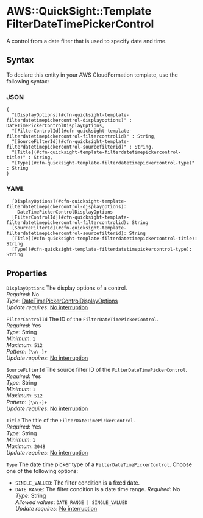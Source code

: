 # AWS::QuickSight::Template FilterDateTimePickerControl<a name="aws-properties-quicksight-template-filterdatetimepickercontrol"></a>

A control from a date filter that is used to specify date and time\.

## Syntax<a name="aws-properties-quicksight-template-filterdatetimepickercontrol-syntax"></a>

To declare this entity in your AWS CloudFormation template, use the following syntax:

### JSON<a name="aws-properties-quicksight-template-filterdatetimepickercontrol-syntax.json"></a>

```
{
  "[DisplayOptions](#cfn-quicksight-template-filterdatetimepickercontrol-displayoptions)" : DateTimePickerControlDisplayOptions,
  "[FilterControlId](#cfn-quicksight-template-filterdatetimepickercontrol-filtercontrolid)" : String,
  "[SourceFilterId](#cfn-quicksight-template-filterdatetimepickercontrol-sourcefilterid)" : String,
  "[Title](#cfn-quicksight-template-filterdatetimepickercontrol-title)" : String,
  "[Type](#cfn-quicksight-template-filterdatetimepickercontrol-type)" : String
}
```

### YAML<a name="aws-properties-quicksight-template-filterdatetimepickercontrol-syntax.yaml"></a>

```
  [DisplayOptions](#cfn-quicksight-template-filterdatetimepickercontrol-displayoptions):
    DateTimePickerControlDisplayOptions
  [FilterControlId](#cfn-quicksight-template-filterdatetimepickercontrol-filtercontrolid): String
  [SourceFilterId](#cfn-quicksight-template-filterdatetimepickercontrol-sourcefilterid): String
  [Title](#cfn-quicksight-template-filterdatetimepickercontrol-title): String
  [Type](#cfn-quicksight-template-filterdatetimepickercontrol-type): String
```

## Properties<a name="aws-properties-quicksight-template-filterdatetimepickercontrol-properties"></a>

`DisplayOptions` <a name="cfn-quicksight-template-filterdatetimepickercontrol-displayoptions"></a>
The display options of a control\.  
_Required_: No  
_Type_: [DateTimePickerControlDisplayOptions](aws-properties-quicksight-template-datetimepickercontroldisplayoptions.md)  
_Update requires_: [No interruption](https://docs.aws.amazon.com/AWSCloudFormation/latest/UserGuide/using-cfn-updating-stacks-update-behaviors.html#update-no-interrupt)

`FilterControlId` <a name="cfn-quicksight-template-filterdatetimepickercontrol-filtercontrolid"></a>
The ID of the `FilterDateTimePickerControl`\.  
_Required_: Yes  
_Type_: String  
_Minimum_: `1`  
_Maximum_: `512`  
_Pattern_: `[\w\-]+`  
_Update requires_: [No interruption](https://docs.aws.amazon.com/AWSCloudFormation/latest/UserGuide/using-cfn-updating-stacks-update-behaviors.html#update-no-interrupt)

`SourceFilterId` <a name="cfn-quicksight-template-filterdatetimepickercontrol-sourcefilterid"></a>
The source filter ID of the `FilterDateTimePickerControl`\.  
_Required_: Yes  
_Type_: String  
_Minimum_: `1`  
_Maximum_: `512`  
_Pattern_: `[\w\-]+`  
_Update requires_: [No interruption](https://docs.aws.amazon.com/AWSCloudFormation/latest/UserGuide/using-cfn-updating-stacks-update-behaviors.html#update-no-interrupt)

`Title` <a name="cfn-quicksight-template-filterdatetimepickercontrol-title"></a>
The title of the `FilterDateTimePickerControl`\.  
_Required_: Yes  
_Type_: String  
_Minimum_: `1`  
_Maximum_: `2048`  
_Update requires_: [No interruption](https://docs.aws.amazon.com/AWSCloudFormation/latest/UserGuide/using-cfn-updating-stacks-update-behaviors.html#update-no-interrupt)

`Type` <a name="cfn-quicksight-template-filterdatetimepickercontrol-type"></a>
The date time picker type of a `FilterDateTimePickerControl`\. Choose one of the following options:

- `SINGLE_VALUED`: The filter condition is a fixed date\.
- `DATE_RANGE`: The filter condition is a date time range\.
  _Required_: No  
  _Type_: String  
  _Allowed values_: `DATE_RANGE | SINGLE_VALUED`  
  _Update requires_: [No interruption](https://docs.aws.amazon.com/AWSCloudFormation/latest/UserGuide/using-cfn-updating-stacks-update-behaviors.html#update-no-interrupt)
